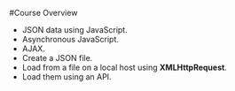 #Course Overview

- JSON data using JavaScript.
- Asynchronous JavaScript.
- AJAX.
- Create a JSON file.
- Load from a file on a local host using **XMLHttpRequest**.
- Load them using an API.